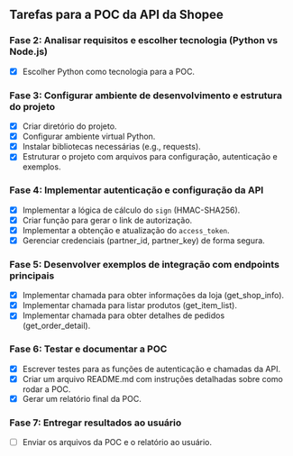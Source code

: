 ## Tarefas para a POC da API da Shopee

### Fase 2: Analisar requisitos e escolher tecnologia (Python vs Node.js)
- [x] Escolher Python como tecnologia para a POC.

### Fase 3: Configurar ambiente de desenvolvimento e estrutura do projeto
- [x] Criar diretório do projeto.
- [x] Configurar ambiente virtual Python.
- [x] Instalar bibliotecas necessárias (e.g., requests).
- [x] Estruturar o projeto com arquivos para configuração, autenticação e exemplos.

### Fase 4: Implementar autenticação e configuração da API
- [x] Implementar a lógica de cálculo do `sign` (HMAC-SHA256).
- [x] Criar função para gerar o link de autorização.
- [x] Implementar a obtenção e atualização do `access_token`.
- [x] Gerenciar credenciais (partner_id, partner_key) de forma segura.

### Fase 5: Desenvolver exemplos de integração com endpoints principais
- [x] Implementar chamada para obter informações da loja (get_shop_info).
- [x] Implementar chamada para listar produtos (get_item_list).
- [x] Implementar chamada para obter detalhes de pedidos (get_order_detail).

### Fase 6: Testar e documentar a POC
- [x] Escrever testes para as funções de autenticação e chamadas da API.
- [x] Criar um arquivo README.md com instruções detalhadas sobre como rodar a POC.
- [x] Gerar um relatório final da POC.

### Fase 7: Entregar resultados ao usuário
- [ ] Enviar os arquivos da POC e o relatório ao usuário.

